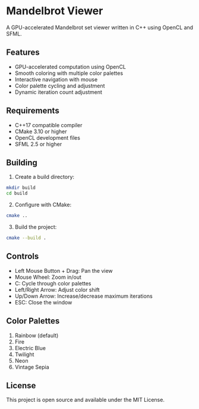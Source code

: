 # Mandelbrot Viewer

A GPU-accelerated Mandelbrot set viewer written in C++ using OpenCL and SFML.

## Features

- GPU-accelerated computation using OpenCL
- Smooth coloring with multiple color palettes
- Interactive navigation with mouse
- Color palette cycling and adjustment
- Dynamic iteration count adjustment

## Requirements

- C++17 compatible compiler
- CMake 3.10 or higher
- OpenCL development files
- SFML 2.5 or higher

## Building

1. Create a build directory:
```bash
mkdir build
cd build
```

2. Configure with CMake:
```bash
cmake ..
```

3. Build the project:
```bash
cmake --build .
```

## Controls

- Left Mouse Button + Drag: Pan the view
- Mouse Wheel: Zoom in/out
- C: Cycle through color palettes
- Left/Right Arrow: Adjust color shift
- Up/Down Arrow: Increase/decrease maximum iterations
- ESC: Close the window

## Color Palettes

1. Rainbow (default)
2. Fire
3. Electric Blue
4. Twilight
5. Neon
6. Vintage Sepia

## License

This project is open source and available under the MIT License. 
